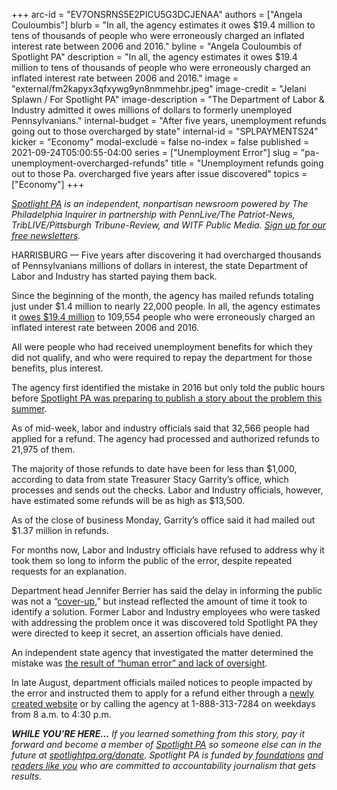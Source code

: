 +++
arc-id = "EV7ONSRNS5E2PICU5G3DCJENAA"
authors = ["Angela Couloumbis"]
blurb = "In all, the agency estimates it owes $19.4 million to tens of thousands of people who were erroneously charged an inflated interest rate between 2006 and 2016."
byline = "Angela Couloumbis of Spotlight PA"
description = "In all, the agency estimates it owes $19.4 million to tens of thousands of people who were erroneously charged an inflated interest rate between 2006 and 2016."
image = "external/fm2kapyx3qfxywg9yn8nmmehbr.jpeg"
image-credit = "Jelani Splawn / For Spotlight PA"
image-description = "The Department of Labor & Industry admitted it owes millions of dollars to formerly unemployed Pennsylvanians."
internal-budget = "After five years, unemployment refunds going out to those overcharged by state"
internal-id = "SPLPAYMENTS24"
kicker = "Economy"
modal-exclude = false
no-index = false
published = 2021-09-24T05:00:55-04:00
series = ["Unemployment Error"]
slug = "pa-unemployment-overcharged-refunds"
title = "Unemployment refunds going out to those Pa. overcharged five years after issue discovered"
topics = ["Economy"]
+++

<a href="https://www.spotlightpa.org/"><i>Spotlight PA</i></a><i> is an independent, nonpartisan newsroom powered by The Philadelphia Inquirer in partnership with PennLive/The Patriot-News, TribLIVE/Pittsburgh Tribune-Review, and WITF Public Media. </i><a href="https://www.spotlightpa.org/newsletters"><i>Sign up for our free newsletters</i></a><i>.</i>

HARRISBURG — Five years after discovering it had overcharged thousands of Pennsylvanians millions of dollars in interest, the state Department of Labor and Industry has started paying them back.

Since the beginning of the month, the agency has mailed refunds totaling just under $1.4 million to nearly 22,000 people. In all, the agency estimates it <a href="https://www.spotlightpa.org/news/2021/09/pa-unemployment-interest-overcharged-refund-website/">owes $19.4 million</a> to 109,554 people who were erroneously charged an inflated interest rate between 2006 and 2016.

All were people who had received unemployment benefits for which they did not qualify, and who were required to repay the department for those benefits, plus interest.

The agency first identified the mistake in 2016 but only told the public hours before <a href="https://www.spotlightpa.org/news/2021/07/pa-department-of-labor-unemployment-claims-overpayment-interest/">Spotlight PA was preparing to publish a story about the problem this summer</a>.

<script src="https://www.spotlightpa.org/embed.js" async></script><div data-spl-embed-version="1" data-spl-src="https://www.spotlightpa.org/embeds/newsletter/"></div>

As of mid-week, labor and industry officials said that 32,566 people had applied for a refund. The agency had processed and authorized refunds to 21,975 of them.

The majority of those refunds to date have been for less than $1,000, according to data from state Treasurer Stacy Garrity’s office, which processes and sends out the checks. Labor and Industry officials, however, have estimated some refunds will be as high as $13,500.

As of the close of business Monday, Garrity’s office said it had mailed out $1.37 million in refunds.

For months now, Labor and Industry officials have refused to address why it took them so long to inform the public of the error, despite repeated requests for an explanation.

Department head Jennifer Berrier has said the delay in informing the public was not a “<a href="https://www.spotlightpa.org/news/2021/07/pa-unemployment-error-no-coverup-officials-say/">cover-up</a>,” but instead reflected the amount of time it took to identify a solution. Former Labor and Industry employees who were tasked with addressing the problem once it was discovered told Spotlight PA they were directed to keep it secret, an assertion officials have denied.

An independent state agency that investigated the matter determined the mistake was <a href="https://www.spotlightpa.org/news/2021/07/pa-unemployment-depart-of-labor-and-industry-overpayment-mistake-claims/">the result of “human error” and lack of oversight</a>.

In late August, department officials mailed notices to people impacted by the error and instructed them to apply for a refund either through a <a href="https://www.interestrefund.uc.pa.gov/">newly created website</a> or by calling the agency at 1-888-313-7284 on weekdays from 8 a.m. to 4:30 p.m.

<i><b>WHILE YOU’RE HERE...</b></i><i> If you learned something from this story, pay it forward and become a member of </i><a href="https://www.spotlightpa.org/"><i>Spotlight PA</i></a><i> so someone else can in the future at </i><a href="http://spotlightpa.org/donate"><i>spotlightpa.org/donate</i></a><i>. Spotlight PA is funded by</i><a href="https://www.spotlightpa.org/support"><i> foundations</i></a><i> </i><a href="https://www.spotlightpa.org/support"><i>and readers like you</i></a><i> who are committed to accountability journalism that gets results.</i>
